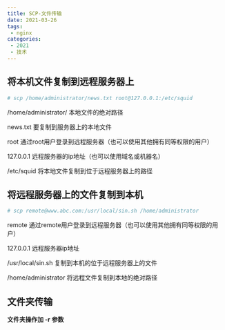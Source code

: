 ```yaml
---
title: SCP-文件传输
date: 2021-03-26
tags:
 - nginx
categories:
 - 2021
 - 技术
---
```



## 将本机文件复制到远程服务器上
```sh
# scp /home/administrator/news.txt root@127.0.0.1:/etc/squid
```

/home/administrator/     本地文件的绝对路径

news.txt                 要复制到服务器上的本地文件

root                     通过root用户登录到远程服务器（也可以使用其他拥有同等权限的用户）

127.0.0.1                远程服务器的ip地址（也可以使用域名或机器名）

/etc/squid               将本地文件复制到位于远程服务器上的路径


## 将远程服务器上的文件复制到本机
```sh
# scp remote@www.abc.com:/usr/local/sin.sh /home/administrator
```
remote                   通过remote用户登录到远程服务器（也可以使用其他拥有同等权限的用户）

127.0.0.1                远程服务器ip地址

/usr/local/sin.sh        复制到本机的位于远程服务器上的文件

/home/administrator      将远程文件复制到本地的绝对路径


## 文件夹传输
**文件夹操作加 -r 参数**
